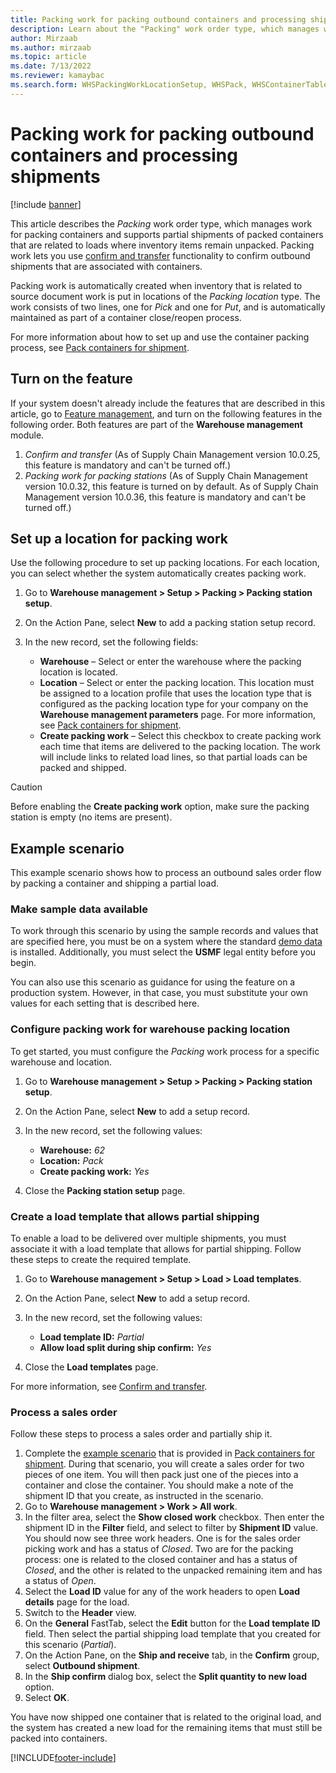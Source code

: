 ```yaml
---
title: Packing work for packing outbound containers and processing shipments
description: Learn about the "Packing" work order type, which manages work for packing containers and supports partial shipments of packed containers.
author: Mirzaab
ms.author: mirzaab
ms.topic: article
ms.date: 7/13/2022
ms.reviewer: kamaybac
ms.search.form: WHSPackingWorkLocationSetup, WHSPack, WHSContainerTable
---
```


# Packing work for packing outbound containers and processing shipments

[!include [banner](../../includes/banner.md)]

This article describes the *Packing* work order type, which manages work for packing containers and supports partial shipments of packed containers that are related to loads where inventory items remain unpacked. Packing work lets you use [confirm and transfer](confirm-and-transfer.md) functionality to confirm outbound shipments that are associated with containers.

Packing work is automatically created when inventory that is related to source document work is put in locations of the *Packing location* type. The work consists of two lines, one for *Pick* and one for *Put*, and is automatically maintained as part of a container close/reopen process.

For more information about how to set up and use the container packing process, see [Pack containers for shipment](packing-containers.md).

## Turn on the feature

If your system doesn't already include the features that are described in this article, go to [Feature management](../../fin-ops-core/fin-ops/get-started/feature-management/feature-management-overview.md), and turn on the following features in the following order. Both features are part of the **Warehouse management** module.

1. *Confirm and transfer* (As of Supply Chain Management version 10.0.25, this feature is mandatory and can't be turned off.)
1. *Packing work for packing stations* (As of Supply Chain Management version 10.0.32, this feature is turned on by default. As of Supply Chain Management version 10.0.36, this feature is mandatory and can't be turned off.)

## Set up a location for packing work

Use the following procedure to set up packing locations. For each location, you can select whether the system automatically creates packing work.

1. Go to **Warehouse management \> Setup \> Packing \> Packing station setup**.
1. On the Action Pane, select **New** to add a packing station setup record.
1. In the new record, set the following fields:

    - **Warehouse** – Select or enter the warehouse where the packing location is located.
    - **Location** – Select or enter the packing location. This location must be assigned to a location profile that uses the location type that is configured as the packing location type for your company on the **Warehouse management parameters** page. For more information, see [Pack containers for shipment](packing-containers.md).
    - **Create packing work** – Select this checkbox to create packing work each time that items are delivered to the packing location. The work will include links to related load lines, so that partial loads can be packed and shipped.

> [!CAUTION]
> Before enabling the **Create packing work** option, make sure the packing station is empty (no items are present).

## Example scenario

This example scenario shows how to process an outbound sales order flow by packing a container and shipping a partial load.

### Make sample data available

To work through this scenario by using the sample records and values that are specified here, you must be on a system where the standard [demo data](../../fin-ops-core/fin-ops/get-started/demo-data.md) is installed. Additionally, you must select the **USMF** legal entity before you begin.

You can also use this scenario as guidance for using the feature on a production system. However, in that case, you must substitute your own values for each setting that is described here.

### Configure packing work for warehouse packing location

To get started, you must configure the *Packing* work process for a specific warehouse and location.

1. Go to **Warehouse management \> Setup \> Packing \> Packing station setup**.
1. On the Action Pane, select **New** to add a setup record.
1. In the new record, set the following values:

    - **Warehouse:** *62*
    - **Location:** *Pack*
    - **Create packing work:** *Yes*

1. Close the **Packing station setup** page.

### Create a load template that allows partial shipping

To enable a load to be delivered over multiple shipments, you must associate it with a load template that allows for partial shipping. Follow these steps to create the required template.

1. Go to **Warehouse management \> Setup \> Load \> Load templates**.
1. On the Action Pane, select **New** to add a setup record.
1. In the new record, set the following values:

    - **Load template ID:** *Partial*
    - **Allow load split during ship confirm:** *Yes*

1. Close the **Load templates** page.

For more information, see [Confirm and transfer](Confirm-and-transfer.md).

### Process a sales order

Follow these steps to process a sales order and partially ship it.

1. Complete the [example scenario](packing-containers.md#scenario) that is provided in [Pack containers for shipment](packing-containers.md). During that scenario, you will create a sales order for two pieces of one item. You will then pack just one of the pieces into a container and close the container. You should make a note of the shipment ID that you create, as instructed in the scenario.
1. Go to **Warehouse management \> Work \> All work**.
1. In the filter area, select the **Show closed work** checkbox. Then enter the shipment ID in the **Filter** field, and select to filter by **Shipment ID** value. You should now see three work headers. One is for the sales order picking work and has a status of *Closed*. Two are for the packing process: one is related to the closed container and has a status of *Closed*, and the other is related to the unpacked remaining item and has a status of *Open*.
1. Select the **Load ID** value for any of the work headers to open **Load details** page for the load.
1. Switch to the **Header** view.
1. On the **General** FastTab, select the **Edit** button for the **Load template ID** field. Then select the partial shipping load template that you created for this scenario (*Partial*).
1. On the Action Pane, on the **Ship and receive** tab, in the **Confirm** group, select **Outbound shipment**.
1. In the **Ship confirm** dialog box, select the **Split quantity to new load** option.
1. Select **OK**.

You have now shipped one container that is related to the original load, and the system has created a new load for the remaining items that must still be packed into containers.

[!INCLUDE[footer-include](../../includes/footer-banner.md)]
